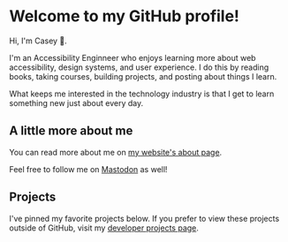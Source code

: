 # Welcome to my GitHub profile!

Hi, I'm Casey 👋.

I'm an Accessibility Enginneer who enjoys learning more about web accessibility, design systems, and user experience. I do this by reading books, taking courses, building projects, and posting about things I learn.

What keeps me interested in the technology industry is that I get to learn something new just about every day.

## A little more about me

You can read more about me on [my website's about page](https://www.caseyocampo.com/about/).

Feel free to follow me on <a rel="me" href="https://mastodon.social/@caseyocampo">Mastodon</a> as well!

## Projects

I've pinned my favorite projects below. If you prefer to view these projects outside of GitHub, visit my [developer projects page](https://www.caseyocampo.com/projects).
